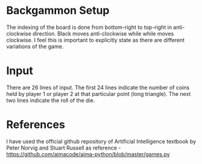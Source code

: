 # Backgammon Setup

The indexing of the board is done from bottom-right to top-right in anti-clockwise direction. Black moves anti-clockwise while while moves clockwise. I feel this is important to explicitly state as there are different variations of the game.


# Input

There are 26 lines of input. The first 24 lines indicate the number of coins held by player 1 or player 2 at that particular point (long triangle). The next two lines indicate the roll of the die.


# References

I have used the official github repository of Artificial Intelligence textbook by Peter Norvig and Stuart Russell as reference - https://github.com/aimacode/aima-python/blob/master/games.py